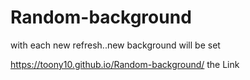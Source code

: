# Random-background
with each new refresh..new background will be set

https://toony10.github.io/Random-background/ the Link
